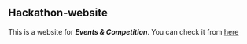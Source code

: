 ## Hackathon-website

This is a website for <em><b>Events & Competition</b></em>.
You can check it from <a href="https://lakshita-kumawat.github.io/Hackathon-website/">here</a>
